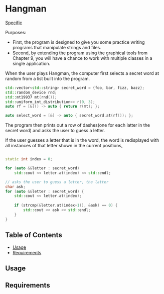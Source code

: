 # Hangman

[Specific][1]

Purposes:
- First, the program is designed to give you some practice writing programs that manipulate strings and files.
- Second, by extending the program using the graphical tools from Chapter 9,
  you will have a chance to work with multiple classes in a single application.

When the user plays Hangman, the computer first selects a secret word at random from a list built into the program.

```c++
std::vector<std::string> secret_word = {foo, bar, fizz, bazz};
std::random_device rnd;
std::mt19937 mt(rnd());
std::uniform_int_distribution<> r(0, 3);
auto rf = [&]() -> auto { return r(mt); };

auto select_word = [&] -> auto { secret_word.at(rf()); };
```

The program then prints out a row of dashes(one for each latter in the secret word)
and asks the user to guess a letter.

If the user guesses a letter that is in the word, the word is redisplayed with
all instances of that letter shown in the current positions,

```c++

static int index = 0;

for (auto &&letter : secret_word)
    std::cout << letter.at(index) << std::endl;

// asks the user to guess a letter, the latter 
char ask;
for (auto &&letter : secret_word) {
    std::cout << letter.at(index);
    
    if (strcmp(&letter.at(index+1)), &ask) == 0) {
        std::cout << ask << std::endl;
    }
}

```


[1]: https://web.stanford.edu/class/archive/cs/cs106a/cs106a.1124/handouts/200%20Assignment%204.pdf

## Table of Contents
* [Usage](#usage)
* [Requirements](#requirements)

## Usage

## Requirements
